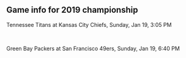 ## Game info for 2019 championship
Tennessee Titans at Kansas City Chiefs, Sunday, Jan 19, 3:05 PM


<br/>

Green Bay Packers at San Francisco 49ers, Sunday, Jan 19, 6:40 PM

